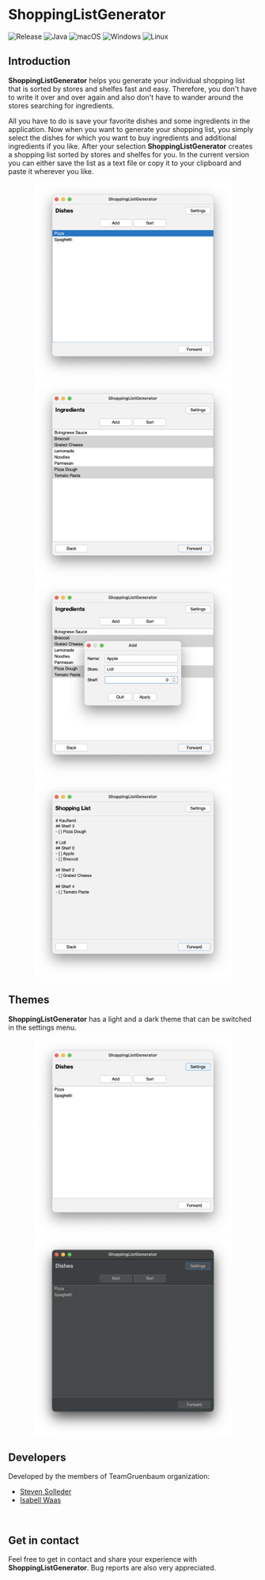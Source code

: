 # ShoppingListGenerator

![Release](https://img.shields.io/badge/release-2021.1-9cf)
![Java](https://img.shields.io/badge/JAVA-1.8-9cf)
![macOS](https://img.shields.io/badge/macOS-passing-blue)
![Windows](https://img.shields.io/badge/windows-passing-blue)
![Linux](https://img.shields.io/badge/linux-untested-blue)


## Introduction
**ShoppingListGenerator** helps you generate your individual shopping list that is sorted by stores and shelfes fast and easy. Therefore, you don't have to write it over and over again and also don't have to wander around the stores searching for ingredients.

All you have to do is save your favorite dishes and some ingredients in the application.
Now when you want to generate your shopping list, you simply select the dishes for which you want to buy ingredients and additional ingredients if you like.
After your selection **ShoppingListGenerator** creates a shopping list sorted by stores and shelfes for you.
In the current version you can either save the list as a text file or copy it to your clipboard and paste it wherever you like.

<p align="center">
<img src="https://github.com/TeamGruenbaum/ShoppingListGenerator/blob/master/screenshots/dishes.png" width="400" height="400" border=0>
<img src="https://github.com/TeamGruenbaum/ShoppingListGenerator/blob/master/screenshots/ingredients.png" width="400" height="400" border=0>
<img src="https://github.com/TeamGruenbaum/ShoppingListGenerator/blob/master/screenshots/add_ingredient.png" width="400" height="400" border=0>
<img src="https://github.com/TeamGruenbaum/ShoppingListGenerator/blob/master/screenshots/shopping_list.png" width="400" height="400" border=0>
</p>


## Themes
**ShoppingListGenerator** has a light and a dark theme that can be switched in the settings menu.

<p align="center">
<img src="https://github.com/TeamGruenbaum/ShoppingListGenerator/blob/master/screenshots/light_theme.png" width="400" height="400" border=0>
<img src="https://github.com/TeamGruenbaum/ShoppingListGenerator/blob/master/screenshots/dark_theme.png" width="400" height="400" border=0>
</p>


## Developers
Developed by the members of TeamGruenbaum organization:
- [Steven Solleder](https://stevensolleder.de/)
- [Isabell Waas](https://github.com/isabellwaas)
<br>

## Get in contact
Feel free to get in contact and share your experience with **ShoppingListGenerator**. Bug reports are also very appreciated.

